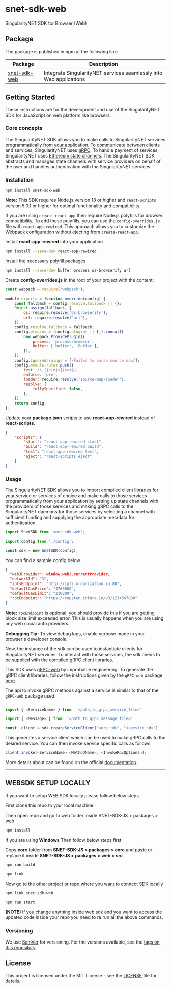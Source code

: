 # snet-sdk-web

SingularityNET SDK for Browser (Web)

## Package

The package is published in npm at the following link:

| Package                                                    | Description                                                        |
| ---------------------------------------------------------- | ------------------------------------------------------------------ |
| [snet-sdk-web](https://www.npmjs.com/package/snet-sdk-web) | Integrate SingularityNET services seamlessly into Web applications |

## Getting Started

These instructions are for the development and use of the SingularityNET SDK for JavaScript on web platform like browsers.

### Core concepts

The SingularityNET SDK allows you to make calls to SingularityNET services programmatically from your application.
To communicate between clients and services, SingularityNET uses [gRPC](https://grpc.io/).
To handle payment of services, SingularityNET uses
[Ethereum state channels](/docs/products/DecentralizedAIPlatform/CoreConcepts/SmartContracts/mpe/).
The SingularityNET SDK abstracts and manages state channels with service providers on behalf of the user and
handles authentication with the SingularityNET services.

### Installation

```bash
npm install snet-sdk-web
```

**Note:** This SDK requires Node.js version 18 or higher and `react-scripts` version 5.0.1 or higher for optimal functionality and compatibility.

If you are using `create-react-app` then require Node.js polyfills for browser compatibility, To add these polyfills, you can use the `config-overrides.js` file with `react-app-rewired`. This approach allows you to customize the Webpack configuration without ejecting from `create-react-app`.

Install **react-app-rewired** into your application

```bash
npm install --save-dev react-app-rewired
```

Install the necessary polyfill packages

```bash
npm install --save-dev buffer process os-browserify url
```

Create **config-overrides.js** in the root of your project with the content:

```javascript
const webpack = require('webpack');

module.exports = function override(config) {
    const fallback = config.resolve.fallback || {};
    Object.assign(fallback, {
        os: require.resolve('os-browserify'),
        url: require.resolve('url'),
    });
    config.resolve.fallback = fallback;
    config.plugins = (config.plugins || []).concat([
        new webpack.ProvidePlugin({
            process: 'process/browser',
            Buffer: ['buffer', 'Buffer'],
        }),
    ]);
    config.ignoreWarnings = [/Failed to parse source map/];
    config.module.rules.push({
        test: /\.(js|mjs|jsx)$/,
        enforce: 'pre',
        loader: require.resolve('source-map-loader'),
        resolve: {
            fullySpecified: false,
        },
    });
    return config;
};
```

Update your **package.json** scripts to use **react-app-rewired** instead of **react-scripts**.

```json
{
    "scripts": {
        "start": "react-app-rewired start",
        "build": "react-app-rewired build",
        "test": "react-app-rewired test",
        "eject": "react-scripts eject"
    }
}
```

### Usage

The SingularityNET SDK allows you to import compiled client libraries for your service or services of choice and make calls to those services programmatically from your application by setting up state channels with the providers of those services and making gRPC calls to the SingularityNET daemons for those services by selecting a channel with sufficient funding and supplying the appropriate metadata for authentication.

```javascript
import SnetSDK from 'snet-sdk-web';

import config from './config';

const sdk = new SnetSDK(config);
```

You can find a sample config below

```json
{
  "web3Provider": window.web3.currentProvider,
  "networkId": "3",
  "ipfsEndpoint": "http://ipfs.organization.io:80",
  "defaultGasPrice": "4700000",
  "defaultGasLimit": "210000",
  "rpcEndpoint": "https://ropsten.infura.io/v3/1234567890"
}

```

**Note:** `rpcEndpoint` is optional, you should provide this if you are getting block size limit exceeded error. This is usually happens when you are using any web social auth providers.

**Debugging Tip:** To view debug logs, enable verbose mode in your browser's developer console.

Now, the instance of the sdk can be used to instantiate clients for SingularityNET services. To interact with those services, the sdk needs to be supplied with the compiled gRPC client libraries.

This SDK uses [gRPC-web](https://github.com/improbable-eng/grpc-web) by improbable engineering. To generate the gRPC client libraries, follow the instructions given by the `gRPC-web` package [here](https://github.com/improbable-eng/grpc-web/tree/master/client/grpc-web).

The api to invoke gRPC methods against a service is similar to that of the `gRPC-web` package used.

```javascript

import { <ServiceName> } from  '<path_to_grpc_service_file>'

import { <Message> } from  '<path_to_grpc_message_file>'

const  client = sdk.createServiceClient("<org_id>", "<service_id>")

```

This generates a service client which can be used to make gRPC calls to the desired service.
You can then invoke service specific calls as follows

```javascript
client.invoke(<ServiceName>.<MethodName>, <InvokeRpcOptions>);
```

More details about can be found on the official [documentation](https://github.com/improbable-eng/grpc-web/blob/master/client/grpc-web/docs/invoke.md#invokerpcoptions).

---

## WEBSDK SETUP LOCALLY

If you want to setup WEB SDK locally please follow below steps

First clone this repo to your local machine.

Then open repo and go to web folder inside SNET-SDK-JS > packages > web

```bash
npm install
```

If you are using **Windows** Then follow below steps first

Copy **core** folder from **SNET-SDK-JS > packages > core** and paste or replace it inside **SNET-SDK-JS > packages > web > src**

```bash
npm run build
```

```bash
npm link
```

Now go to the other project or repo where you want to connect SDK locally

```bash
npm link snet-sdk-web
```

```bash
npm run start
```

**(NOTE)** If you change anything inside web sdk and you want to access the updated code inside your repo you need to re run all the above commands.

### Versioning

We use [SemVer](http://semver.org/) for versioning. For the versions available, see the
[tags on this repository](https://github.com/singnet/snet-sdk-js/tags).

## License

This project is licensed under the MIT License - see the
[LICENSE](https://github.com/singnet/snet-sdk-js/blob/master/LICENSE) file for details.
